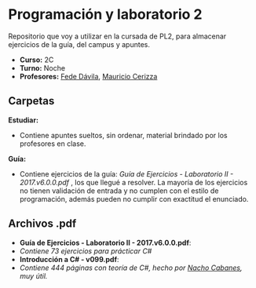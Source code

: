 # Programación y laboratorio 2
Repositorio que voy a utilizar en la cursada de PL2, para almacenar ejercicios de la guía, del campus y apuntes.

- **Curso:** 2C
- **Turno:** Noche
- **Profesores:** [Fede Dávila](https://github.com/FedeDavila1984), [Mauricio Cerizza](https://github.com/mauricioCerizza)

## Carpetas

**Estudiar:**
- Contiene apuntes sueltos, sin ordenar, material brindado por los profesores en clase.

**Guía:**
- Contiene ejercicios de la guía: _*Guía de Ejercicios - Laboratorio II - 2017.v6.0.0.pdf*_ , los que llegué a resolver. La mayoría de los ejercicios no tienen validación de entrada y no cumplen con el estilo de programación, además pueden no cumplir con exactitud el enunciado.

## Archivos .pdf

- **Guía de Ejercicios - Laboratorio II - 2017.v6.0.0.pdf**:
- _Contiene 73 ejercicios para prácticar C#_
- **Introducción a C# - v099.pdf**:
- _Contiene 444 páginas con teoría de C#, hecho por [Nacho Cabanes](http://www.nachocabanes.com), muy útil._